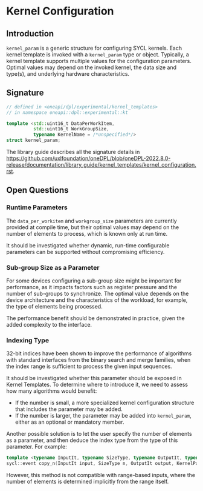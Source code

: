 # Kernel Configuration

## Introduction

`kernel_param` is a generic structure for configuring SYCL kernels.
Each kernel template is invoked with a `kernel_param` type or object.
Typically, a kernel template supports multiple values for the configuration parameters.
Optimal values may depend on the invoked kernel, the data size and type(s),
and underlying hardware characteristics.

## Signature

```c++
// defined in <oneapi/dpl/experimental/kernel_templates>
// in namespace oneapi::dpl::experimental::kt

template <std::uint16_t DataPerWorkItem,
          std::uint16_t WorkGroupSize,
          typename KernelName = /*unspecified*/>
struct kernel_param;
```

The library guide describes all the signature details in
https://github.com/uxlfoundation/oneDPL/blob/oneDPL-2022.8.0-release/documentation/library_guide/kernel_templates/kernel_configuration.rst.

## Open Questions

### Runtime Parameters

The `data_per_workitem` and `workgroup_size` parameters are currently provided at compile time,
but their optimal values may depend on the number of elements to process, which is known only at run time.

It should be investigated whether dynamic, run-time configurable parameters can be supported
without compromising efficiency.

### Sub-group Size as a Parameter

For some devices configuring a sub-group size might be important for performance,
as it impacts factors such as register pressure and
the number of sub-groups to synchronize.
The optimal value depends on the device architecture and
the characteristics of the workload, for example, the type of elements being processed.

The performance benefit should be demonstrated in practice,
given the added complexity to the interface.

### Indexing Type

32-bit indices have been shown to improve the performance of algorithms with standard interfaces
from the binary search and merge families,
when the index range is sufficient to process the given input sequences.

It should be investigated whether this parameter should be exposed in Kernel Templates.
To determine where to introduce it, we need to assess how many algorithms would benefit:
- If the number is small,
  a more specialized kernel configuration structure that includes the parameter may be added.
- If the number is larger,
  the parameter may be added into `kernel_param`, either as an optional or mandatory member.

Another possible solution is to let the user specify the number of elements as a parameter,
and then deduce the index type from the type of this parameter. For example:

```c++
template <typename InputIt, typename SizeType, typename OutputIt, typename KernelParam>
sycl::event copy_n(InputIt input, SizeType n, OutputIt output, KernelParam param);
```

However, this method is not compatible with range-based inputs,
where the number of elements is determined implicitly from the range itself.
